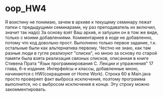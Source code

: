 # oop_HW4
  Я воистину не понимаю, зачем в архиве к текущему семинару лежат папки
  с предыдущими семинарами, ну раз преподаватель их включил, значит так надо)
  За основу взят Ваш архив, и запушен он в том же виде, только с моими добавлениями.
  Комментариев в коде не добавленно, потому что код довольно прост.
  Выполнено только первое задание, т.к. остальные были как альтернатива первому.
  Честно не знаю, как там разные люди в гугле реализуют "списки", но мною за основу
  по старой памяти была взята реализация связных списков, описанная в книге
  Стивена Прата "Язык программирования C. Лекции и упражнения" 17 глава, 6-е издание. 
  Интерфейсы и классы, добавленные мною, начинаются с HW(сокращение от Home Work).
  Строка 60 в Main.java просто проверяет факт выброса исключения, поэтому программа выполнится, 
  но с выбросом исключения в конце. Эту строку можно закомментировать.
